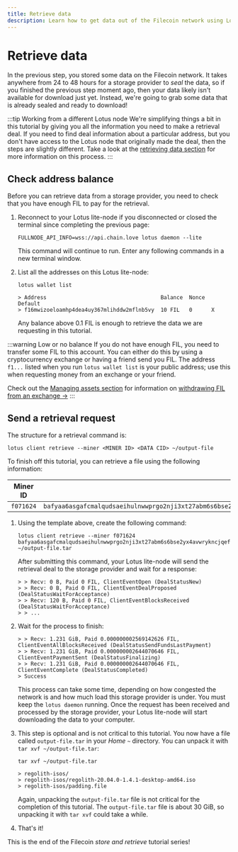 ```yaml
---
title: Retrieve data
description: Learn how to get data out of the Filecoin network using Lotus. The final piece of this tutorial is downloading data from the Filecoin network. This section covers creating a retrieval deal with a storage provider and downloading the data through your local Lotus lite-node. 
---
```


# Retrieve data

In the previous step, you stored some data on the Filecoin network. It takes anywhere from 24 to 48 hours for a storage provider to _seal_ the data, so if you finished the previous step moment ago, then your data likely isn't available for download just yet. Instead, we're going to grab some data that is already sealed and ready to download!

:::tip Working from a different Lotus node 
We're simplifying things a bit in this tutorial by giving you all the information you need to make a retrieval deal. If you need to find deal information about a particular address, but you don't have access to the Lotus node that originally made the deal, then the steps are slightly different. Take a look at the [retrieving data section](../../store/lotus/retrieve-data/) for more information on this process.
:::

## Check address balance

Before you can retrieve data from a storage provider, you need to check that you have enough FIL to pay for the retrieval.

1. Reconnect to your Lotus lite-node if you disconnected or closed the terminal since completing the previous page:

    ```shell
    FULLNODE_API_INFO=wss://api.chain.love lotus daemon --lite
    ```

    This command will continue to run. Enter any following commands in a new terminal window.

1. List all the addresses on this Lotus lite-node:

    ```shell
    lotus wallet list

    > Address                                    Balance  Nonce  Default  
    > f16mwizoeloamhp4dea4uy367mlihddw2mflnb5vy  10 FIL   0      X  
    ```

    Any balance above 0.1 FIL is enough to retrieve the data we are requesting in this tutorial. 

:::warning Low or no balance
If you do not have enough FIL, you need to transfer some FIL to this account. You can either do this by using a cryptocurrency exchange or having a friend send you FIL. The address `f1...` listed when you run `lotus wallet list` is your public address; use this when requesting money from an exchange or your friend.

Check out the [Managing assets section](../../../about-filecoin/managing-assets) for information on [withdrawing FIL from an exchange →](../../../about-filecoin/managing-assets/#exchanges)
:::

## Send a retrieval request

The structure for a retrieval command is:

```shell
lotus client retrieve --miner <MINER ID> <DATA CID> ~/output-file
```

To finish off this tutorial, you can retrieve a file using the following information:

| Miner ID | Data CID |
| --- | --- |
| `f071624` | `bafyaa6asgafcmalqudsaeihulnwwprgo2nji3xt27abm6s6bse2yx4avwrykncjqefsnxhu3pyjaagelucbyabasf4fcmalqudsaeidj3qs3xbcfyymp7kwu7355decs3ix4srn5cb5sxblqu6vjt3wwqyjaaghyv6xxmcqtbabbrswpv33aiieaqcaiabbazlh245q` |

1. Using the template above, create the following command: 

    ```shell
    lotus client retrieve --miner f071624 bafyaa6asgafcmalqudsaeihulnwwprgo2nji3xt27abm6s6bse2yx4avwrykncjqefsnxhu3pyjaagelucbyabasf4fcmalqudsaeidj3qs3xbcfyymp7kwu7355decs3ix4srn5cb5sxblqu6vjt3wwqyjaaghyv6xxmcqtbabbrswpv33aiieaqcaiabbazlh245q ~/output-file.tar
    ```

    After submitting this command, your Lotus lite-node will send the retrieval deal to the storage provider and wait for a response:

    ```shell
    > > Recv: 0 B, Paid 0 FIL, ClientEventOpen (DealStatusNew)
    > > Recv: 0 B, Paid 0 FIL, ClientEventDealProposed (DealStatusWaitForAcceptance)
    > > Recv: 120 B, Paid 0 FIL, ClientEventBlocksReceived (DealStatusWaitForAcceptance)
    > > ...
    ```

1. Wait for the process to finish:

    ```shell
    > > Recv: 1.231 GiB, Paid 0.000000002569142626 FIL, ClientEventAllBlocksReceived (DealStatusSendFundsLastPayment)
    > > Recv: 1.231 GiB, Paid 0.000000002644070646 FIL, ClientEventPaymentSent (DealStatusFinalizing)
    > > Recv: 1.231 GiB, Paid 0.000000002644070646 FIL, ClientEventComplete (DealStatusCompleted)
    > Success
    ```

    This process can take some time, depending on how congested the network is and how much load this storage provider is under. You must keep the `lotus daemon` running. Once the request has been received and processed by the storage provider, your Lotus lite-node will start downloading the data to your computer.

1. This step is optional and is not critical to this tutorial. You now have a file called `output-file.tar` in your _Home_ `~` directory. You can unpack it with `tar xvf ~/output-file.tar`:

    ```shell
    tar xvf ~/output-file.tar

    > regolith-isos/
    > regolith-isos/regolith-20.04.0-1.4.1-desktop-amd64.iso
    > regolith-isos/padding.file 
    ```

    Again, unpacking the `output-file.tar` file is not critical for the completion of this tutorial. The `output-file.tar` file is about 30 GiB, so unpacking it with `tar xvf` could take a while. 

1. That's it!

This is the end of the Filecoin _store and retrieve_ tutorial series!
